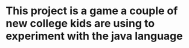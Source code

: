 # This project is a game a couple of new college kids are using to experiment with the java language
